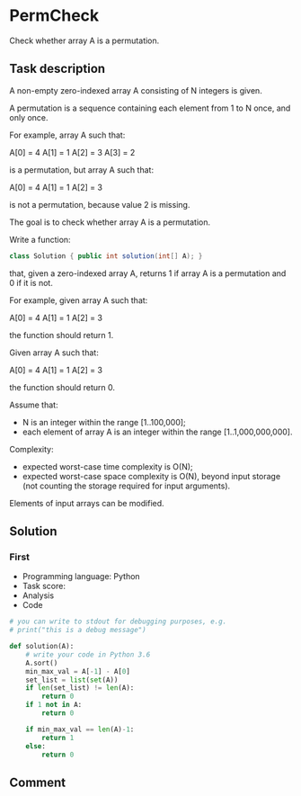 # PermCheck

Check whether array A is a permutation.

## Task description

A non-empty zero-indexed array A consisting of N integers is given.

A permutation is a sequence containing each element from 1 to N once, and only once.

For example, array A such that:

  A[0] = 4  A[1] = 1  A[2] = 3  A[3] = 2

is a permutation, but array A such that:

  A[0] = 4  A[1] = 1  A[2] = 3

is not a permutation, because value 2 is missing.

The goal is to check whether array A is a permutation.

Write a function:

```java
class Solution { public int solution(int[] A); }
```

that, given a zero-indexed array A, returns 1 if array A is a permutation and 0 if it is not.

For example, given array A such that:

  A[0] = 4  A[1] = 1  A[2] = 3

the function should return 1.

Given array A such that:

  A[0] = 4  A[1] = 1  A[2] = 3

the function should return 0.

Assume that:

* N is an integer within the range [1..100,000];
* each element of array A is an integer within the range [1..1,000,000,000].

Complexity:

* expected worst-case time complexity is O(N);
* expected worst-case space complexity is O(N), beyond input storage (not counting the storage required for input arguments).

Elements of input arrays can be modified.

## Solution

### First

* Programming language: Python
* Task score:
* Analysis
* Code

```Python
# you can write to stdout for debugging purposes, e.g.
# print("this is a debug message")

def solution(A):
    # write your code in Python 3.6
    A.sort()
    min_max_val = A[-1] - A[0]
    set_list = list(set(A))
    if len(set_list) != len(A):
        return 0
    if 1 not in A:
        return 0

    if min_max_val == len(A)-1:
        return 1
    else:
        return 0
```


## Comment
